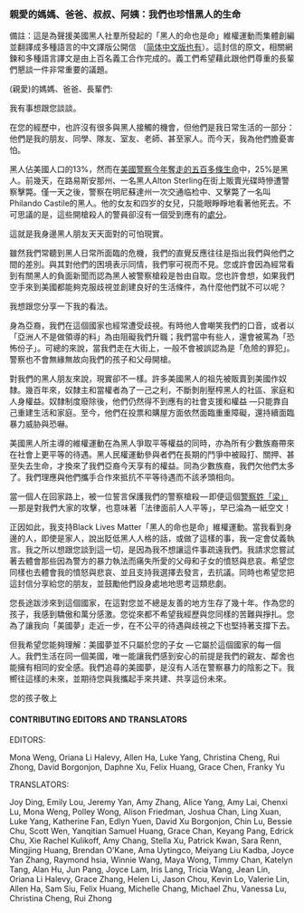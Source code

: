 ### 親愛的媽媽、爸爸、叔叔、阿姨：我們也珍惜黑人的生命

備註：這是為聲援美國黑人社羣所發起的「黑人的命也是命」維權運動而集體創編並翻譯成多種語言的中文譯版公開信 （[简体中文版也有](https://medium.com/@lettersforblacklives/chinese-simp-edbf828433c3#.nguuaapsn)）。這封信的原文，相關網鍊和多種語言譯文是由上百名義工合作完成的。義工們希望藉此跟他們尊重的長輩們懇談一件非常重要的議題。

(親愛)的媽媽、爸爸、長輩們:

我有事想跟您談談。

在您的經歷中，也許沒有很多與黑人接觸的機會，但他們是我日常生活的一部分：他們是我的朋友、同學、隊友、室友、老師、甚至家人。而今天，我為他們擔憂害怕。

黑人佔美國人口的13%，然而在[美國警察今年奪走的五百多條生命](https://www.washingtonpost.com/graphics/national/police-shootings-2016/)中，25%是黑人。前幾天，在路易斯安那州、一名黑人Alton Sterling在街上販賣光碟時慘遭警察擊斃。僅一天之後，警察在明尼蘇達州一次交通临检中、又擊斃了一名叫Philando Castile的黑人。他的女友和四岁的女兒，只能眼睜睜地看著他死去。不可思議的是，這些開槍殺人的警員卻沒有一個受到應有的[處分](http://www.washingtonpost.com/sf/investigative/2015/04/11/thousands-dead-few-prosecuted/)。

這就是我身邊黑人朋友天天面對的可怕現實。

雖然我們常聽到黑人日常所面臨的危機，我們的直覺反應往往是指出我們與他們之間的差別。與其對他們的困境表示同情，我們寧可視而不見。您或許會因為經常看到有關黑人的負面新聞而認為黑人被警察槍殺是咎由自取。您也許會想，如果我們空手來到美國都能夠克服歧視並創建良好的生活條件，為什麼他們就不可以呢？

我想跟您分享一下我的看法。

身為亞裔，我們在這個國家也經常遭受歧視。有時他人會嘲笑我們的口音，或者以「亞洲人不是做領導的料」為由阻礙我們升職；我們當中有些人，還會被罵為「恐怖份子」。可總的來說，當我們走在大街上，一般不會被誤認為是「危險的罪犯」。警察也不會無緣無故向我們的孩子和父母開槍。

對我們的黑人朋友來說，現實卻不一樣。許多美國黑人的祖先被販賣到美國作奴隸。幾百年來，奴隸主和當權者為了一己之利，不斷剝削壓榨黑人的社區、家庭和人身權益。奴隸制度廢除後，他們仍然得不到應有的社會支援和權益 —只能靠自己重建生活和家庭。至今，他們在投票和購屋方面依然面臨重重障礙，還持續面臨暴力威胁與恐嚇。

美國黑人所主導的維權運動在為黑人爭取平等權益的同時，亦為所有少數族裔帶來在社會上更平等的待遇。黑人民權運動參與者們在長期的鬥爭中被毆打、關押、甚至失去生命，才換來了我們亞裔今天享有的權益。同為少數族裔，我們欠他們太多了。我們理應與他們攜手合作來抵抗不平等待遇而不該矛頭相向。

當一個人在回家路上，被一位誓言保護我們的警察槍殺 — 即便這個[警察姓「梁」](http://nypost.com/2016/04/19/nypd-cop-peter-liang-gets-community-service-for-killing-akai-gurley/) — 那是對我們大家的攻擊，也意味著「法律面前人人平等」，早已淪為一紙空文！

正因如此，我支持Black Lives Matter「黑人的命也是命」維權運動。當我看到身邊的人，即使是家人，說出貶低黑人人格的話，或做了這樣的事，我一定會仗義執言。我之所以想跟您談到這一切，是因為我不想讓這件事疏遠我們。我請求您嘗試著去體會那些因為警方的暴力執法而痛失所愛的父母和子女的憤怒與悲哀。希望您同樣也去體會我的憤怒與悲哀、並且支持我選擇去發言，去抗議。同時也希望您把這封信分享給您的朋友，並鼓勵他們設身處地地思考這類悲劇。

您長途跋涉來到這個國家，在這對您並不總是友善的地方生存了幾十年。作為您的孩子，我感到驕傲和萬分感激。您從來都不希望我經歷與您同樣的苦難與掙扎。您為了讓我向「美國夢」走近一步，在不公平的待遇與歧視之下也堅持著支撐下去。

但我希望您能夠理解：美國夢並不只屬於您的子女 —它屬於這個國家的每一個人。我們生活在同一個美國，唯一能讓我們感到安心的前提是我們的親友、鄰舍也能擁有相同的安全感。我們追尋的美國夢，是沒有人活在警察暴力的陰影之下。我嚮往這樣的未來，並期待您與我攜起手來共建、共享這份未來。

您的孩子敬上

#### CONTRIBUTING EDITORS AND TRANSLATORS

EDITORS:

Mona Weng, Oriana Li Halevy, Allen Ha, Luke Yang, Christina Cheng, Rui Zhong, David Borgonjon, Daphne Xu, Felix Huang, Grace Chen, Franky Yu

TRANSLATORS:

Joy Ding, Emily Lou, Jeremy Yan, Amy Zhang, Alice Yang, Amy Lai, Chenxi Lu, Mona Weng, Polley Wong, Alison Friedman, Joshua Chan, Ling Xuan, Luke Yang, Katherine Fan, Edlyn Yuen, David Xu Borgonjon, Chin Lu, Bessie Chu, Scott Wen, Yanqitian Samuel Huang, Grace Chan, Keyang Pang, Edrick Chu, Xie Rachel Kulikoff, Amy Chang, Stella Xu, Patrick Kwan, Sara Renn, Mingjing Huang, Brendan O’Kane, Ama Uytingco, Meiyang Liu Kadba, Joyce Yan Zhang, Raymond hsia, Winnie Wang, Maya Wong, Timmy Chan, Katelyn Tang, Alan Hu, Jun Pang, Joyce Lam, Iris Lang, Tricia Wang, Jean Lin, Oriana Li Halevy, Grace Zhang, Helen Li, Jason Chou, Kevin Lo, Valerie Lin, Allen Ha, Sam Siu, Felix Huang, Michelle Chang, Michael Zhu, Vanessa Lu, Christina Cheng, Rui Zhong

